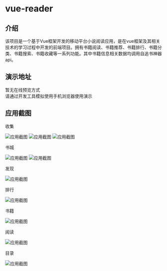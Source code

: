 # vue-reader

## 介绍
该项目是一个基于Vue框架开发的移动平台小说阅读应用，是在vue框架及其相关技术的学习过程中开发的前端项目。拥有书籍阅读、书籍推荐、书籍排行、书籍分类、书籍搜索、书籍收藏等一系列功能。其中书籍信息相关数据均调用自追书神器api。

## 演示地址
暂无在线预览方式<br>
请通过开发工具模拟使用手机浏览器使用演示

## 应用截图

收集

<img src="https://github.com/ince4/vue-reader/tree/master/screenshots/localhost_8080_collection3(iPhone 6_7_8 Plus).png" alt="应用截图">
<img src="https://github.com/ince4/vue-reader/tree/master/screenshots/localhost_8080_collection2(iPhone 6_7_8 Plus).png" alt="应用截图">
<img src="https://github.com/ince4/vue-reader/tree/master/screenshots/localhost_8080_collection(iPhone 6_7_8 Plus).png" alt="应用截图">

书城

<img src="https://github.com/ince4/vue-reader/tree/master/screenshots/localhost_8080_story(iPhone 6_7_8 Plus).png" alt="应用截图">
<img src="https://github.com/ince4/vue-reader/tree/master/screenshots/localhost_8080_story2(iPhone 6_7_8 Plus).png" alt="应用截图">

发现

<img src="https://github.com/ince4/vue-reader/tree/master/screenshots/localhost_8080_discovery(iPhone 6_7_8 Plus).png" alt="应用截图">

排行

<img src="https://github.com/ince4/vue-reader/tree/master/screenshots/localhost_8080_ranklist(iPhone 6_7_8 Plus).png" alt="应用截图">

书籍

<img src="https://github.com/ince4/vue-reader/tree/master/screenshots/localhost_8080_book(iPhone 6_7_8 Plus).png" alt="应用截图">

阅读

<img src="https://github.com/ince4/vue-reader/tree/master/screenshots/localhost_8080_reader(iPhone 6_7_8 Plus).png" alt="应用截图">

目录

<img src="https://github.com/ince4/vue-reader/tree/master/screenshots/localhost_8080_catalogue(iPhone 6_7_8 Plus).png" alt="应用截图">
